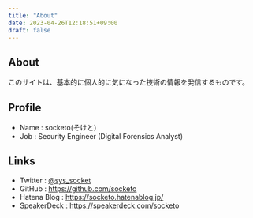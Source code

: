 ```yaml
---
title: "About"
date: 2023-04-26T12:18:51+09:00
draft: false
---
```


## About
このサイトは、基本的に個人的に気になった技術の情報を発信するものです。

## Profile
- Name : socketo(そけと)
- Job : Security Engineer (Digital Forensics Analyst)

## Links
- Twitter : [@sys_socket](https://twitter.com/sys_socket)
- GitHub : https://github.com/socketo
- Hatena Blog : https://socketo.hatenablog.jp/
- SpeakerDeck : https://speakerdeck.com/socketo